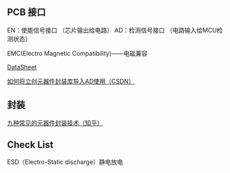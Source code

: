
## PCB 接口
EN：使能信号接口 （芯片输出给电路）
AD：检测信号接口 （电路输入给MCU检测状态）

EMC(Electro Magnetic Compatibility)——电磁兼容



[DataSheet](https://www.alldatasheet.com)

[如何将立创元器件封装库导入AD使用（CSDN）](https://blog.csdn.net/m0_50364091/article/details/120053730)


## 封装

[九种常见的元器件封装技术（知乎）](https://zhuanlan.zhihu.com/p/103470579)


## Check List
ESD（Electro-Static discharge）静电放电